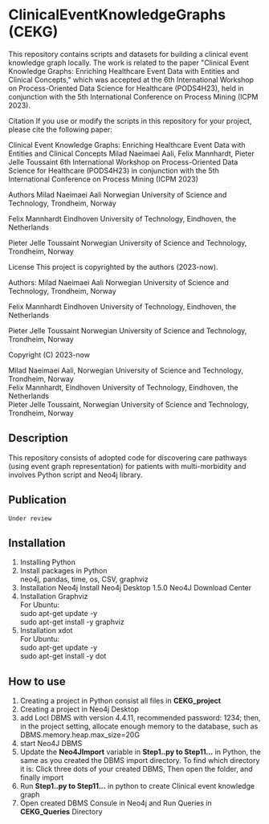 # ClinicalEventKnowledgeGraphs (CEKG) #
This repository contains scripts and datasets for building a clinical event knowledge graph locally. The work is related to the paper "Clinical Event Knowledge Graphs: Enriching Healthcare Event Data with Entities and Clinical Concepts," which was accepted at the 6th International Workshop on Process-Oriented Data Science for Healthcare (PODS4H23), held in conjunction with the 5th International Conference on Process Mining (ICPM 2023).


Citation
If you use or modify the scripts in this repository for your project, please cite the following paper:

Clinical Event Knowledge Graphs: Enriching Healthcare Event Data with Entities and Clinical Concepts
Milad Naeimaei Aali, Felix Mannhardt, Pieter Jelle Toussaint
6th International Workshop on Process-Oriented Data Science for Healthcare (PODS4H23) in conjunction with the 5th International Conference on Process Mining (ICPM 2023)

Authors
Milad Naeimaei Aali
Norwegian University of Science and Technology, Trondheim, Norway

Felix Mannhardt
Eindhoven University of Technology, Eindhoven, the Netherlands

Pieter Jelle Toussaint
Norwegian University of Science and Technology, Trondheim, Norway

License
This project is copyrighted by the authors (2023-now).




Authors: 
Milad Naeimaei Aali
Norwegian University of Science and Technology, Trondheim, Norway

Felix Mannhardt
Eindhoven University of Technology, Eindhoven, the Netherlands

Pieter Jelle Toussaint
Norwegian University of Science and Technology, Trondheim, Norway



Copyright (C) 2023-now

Milad Naeimaei Aali, Norwegian University of Science and Technology, Trondheim, Norway  
Felix Mannhardt, Eindhoven University of Technology, Eindhoven, the Netherlands  
Pieter Jelle Toussaint, Norwegian University of Science and Technology, Trondheim, Norway  


## Description ##
This repository consists of adopted code for discovering care pathways (using event graph representation) for patients with multi-morbidity and involves Python script and Neo4j library.

## Publication ## 

    Under review


## Installation ## 
1. Installing Python  
2. Install packages in Python  
neo4j, pandas, time, os, CSV, graphviz  
3. Installation Neo4j
Install Neo4j Desktop 1.5.0 Neo4J Download Center  
4. Installation Graphviz  
For Ubuntu:  
sudo apt-get update -y  
sudo apt-get install -y graphviz  
5. Installation xdot  
For Ubuntu:  
sudo apt-get update -y  
sudo apt-get install -y dot  
## How to use ## 
1. Creating a project in Python consist all files in **CEKG_project** 
2. Creating a project in Neo4j Desktop
3. add Locl DBMS with version 4.4.11, recommended password: 1234; then, in the project setting, allocate enough memory to the database, such as DBMS.memory.heap.max_size=20G
4. start Neo4J DBMS
5. Update the **Neo4JImport** variable in **Step1..py to Step11...** in Python, the same as you created the DBMS import directory. To find which directory it is: Click three dots of your created DBMS, Then open the folder, and finally import
6. Run **Step1..py to Step11...** in python to create Clinical event knowledge graph
7. Open created DBMS Consule in Neo4j and Run Queries in **CEKG_Queries** Directory
